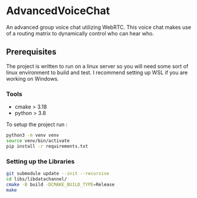 # AdvancedVoiceChat
An advanced group voice chat utilizing WebRTC. This voice chat makes use of a routing matrix to dynamically control who can hear who.

## Prerequisites
The project is written to run on a linux server so you will need some sort of linux environment to build and test. I recommend setting up WSL if you are working on Windows. 

### Tools
- cmake > 3.18
- python > 3.8

To setup the project run :
```bash
python3 -m venv venv
source venv/bin/activate
pip install -r requirements.txt
```

### Setting up the Libraries
```bash
git submodule update --init --recursive
cd libs/libdatachannel/
cmake -B build -DCMAKE_BUILD_TYPE=Release
make
```
